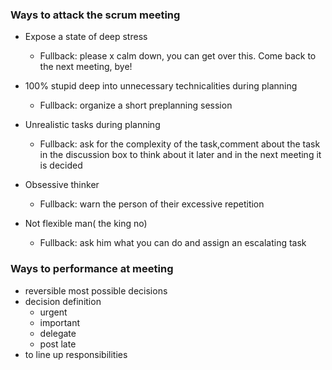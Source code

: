 ### Ways to attack the scrum meeting

- Expose a state of deep stress
	* Fullback: please x calm down, you can get over this. Come back to the next meeting, bye!
	
- 100% stupid deep into unnecessary technicalities during planning

	* Fullback: organize a short preplanning session
	
- Unrealistic tasks during planning

	* Fullback: ask for the complexity of the task,comment about the task in the discussion box to think about it later and in the next meeting it is decided
	
- Obsessive thinker

	* Fullback: warn the person of their excessive repetition
	
- Not flexible man( the king no)

	* Fullback: ask him what you can do and assign an escalating task
	
### Ways to performance at meeting

- reversible most possible decisions
- decision definition
	+ urgent
	+ important
	+ delegate
	+ post late
- to line up responsibilities
